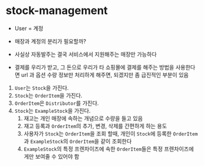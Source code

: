 # stock-management

- User = 계정
- 매장과 계정의 분리가 필요할까?

- 사실상 자동발주는 결국 서비스에서 지원해주는 매장만 가능하다
- 결제를 우리가 받고, 그 돈으로 우리가 타 쇼핑몰에 결제를 해주는 방법을 사용한다면 url 과 옵션 수량 정보만 처리하게 해주면, 되겠지만 좀 급진적인 부분이 있음

1. `User`는 `Stock`을 가진다.
2. `Stock`는 `OrderItem`을 가진다.
3. `OrderItem`은 `Distributor`를 가진다.
4. `Stock`는 `ExampleStock`을 가진다.
   1. 재고는 개인 매장에 속하는 개념으로 수량을 들고 있음
   2. 재고 등록과 `OrderItem`의 추가, 변경, 삭제를 간편하게 하는 용도
   3. 사용자가 `Stock`는 `OrderItem`을 조회 할때, 개인이 `Stock`에 등록한 `OrderItem`과 `ExampleStock`의 `OrderItem`을 같이 조회한다
   4. `ExampleStock`의 특정 프렌차이즈에 속한 `OrderItem`들은 특정 프렌차이즈에게만 보여줄 수 있어야 함
